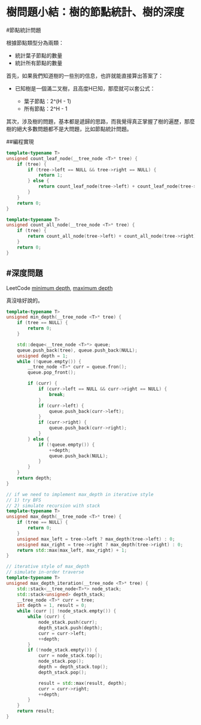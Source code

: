 樹問題小結：樹的節點統計、樹的深度
====

#節點統計問題

根據節點類型分為兩類：

- 統計葉子節點的數量
- 統計所有節點的數量

首先，如果我們知道樹的一些別的信息，也許就能直接算出答案了：

- 已知樹是一個滿二叉樹，且高度H已知，那麼就可以套公式：

    * 葉子節點：2^(H - 1)
    * 所有節點：2^H - 1

其次，涉及樹的問題，基本都是遞歸的思路，而我覺得真正掌握了樹的遍歷，那麼樹的絕大多數問題都不是大問題，比如節點統計問題。

##編程實現
```C++
template<typename T>
unsigned count_leaf_node(__tree_node <T>* tree) {
    if (tree) {
        if (tree->left == NULL && tree->right == NULL) {
            return 1;
        } else {
            return count_leaf_node(tree->left) + count_leaf_node(tree->right);
        }
    }
    return 0;
}

template<typename T>
unsigned count_all_node(__tree_node <T>* tree) {
    if (tree) {
        return count_all_node(tree->left) + count_all_node(tree->right) + 1;
    }
    return 0;
}
```

#深度問題
----
LeetCode [minimum depth](https://oj.leetcode.com/problems/minimum-depth-of-binary-tree/), [maximum depth](https://oj.leetcode.com/problems/maximum-depth-of-binary-tree/)

真沒啥好說的。

```C++
template<typename T>
unsigned min_depth(__tree_node <T>* tree) {
    if (tree == NULL) {
        return 0;
    }

    std::deque<__tree_node <T>*> queue;
    queue.push_back(tree), queue.push_back(NULL);
    unsigned depth = 1;
    while (!queue.empty()) {
        __tree_node <T>* curr = queue.fron();
        queue.pop_front();

        if (curr) {
            if (curr->left == NULL && curr->right == NULL) {
                break;
            }
            if (curr->left) {
                queue.push_back(curr->left);
            }
            if (curr->right) {
                queue.push_back(curr->right);
            }
        } else {
            if (!queue.empty()) {
                ++depth;
                queue.push_back(NULL);
            }
        }
    }
    return depth;
}

// if we need to implement max_depth in iterative style
// 1) try BFS
// 2) simulate recursion with stack
template<typename T>
unsigned max_depth(__tree_node <T>* tree) {
    if (tree == NULL) {
        return 0;
    }
    unsigned max_left = tree->left ? max_depth(tree->left) : 0;
    unsigned max_right = tree->right ? max_depth(tree->right) : 0;
    return std::max(max_left, max_right) + 1;
}

// iterative style of max_depth
// simulate in-order traverse
template<typename T>
unsigned max_depth_iteration(__tree_node <T>* tree) {
    std::stack<__tree_node<T>*> node_stack;
    std::stack<unsigned> depth_stack;
    __tree_node <T>* curr = tree;
    int depth = 1, result = 0;
    while (curr || !node_stack.empty()) {
        while (curr) {
            node_stack.push(curr);
            depth_stack.push(depth);
            curr = curr->left;
            ++depth;
        }
        if (!node_stack.empty()) {
            curr = node_stack.top();
            node_stack.pop();
            depth = depth_stack.top();
            depth_stack.pop();

            result = std::max(result, depth);
            curr = curr->right;
            ++depth;
        }
    }
    return result;
}
```
